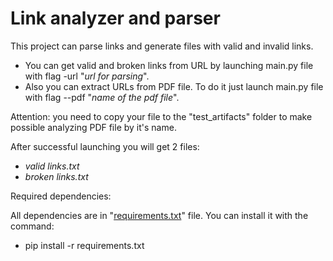 # Link analyzer and parser

This project can parse links and generate files with valid and invalid links.

- You can get valid and broken links from URL by launching main.py file with flag -url "_url for parsing_". 
- Also you can extract URLs from PDF file. To do it just launch main.py file with flag --pdf "_name of the pdf file_".

Attention: you need to copy your file to the "test_artifacts" folder to make possible analyzing PDF file by it's name.

After successful launching you will get 2 files:

- _valid links.txt_
- _broken links.txt_

Required dependencies:

All dependencies are in "[requirements.txt](https://github.com/Castertroy911/HILLEL_exams/commit/62c7304a0eebc72bc69608eddc52bef5c5436d95)" file.
You can install it with the command:
- pip install -r requirements.txt
